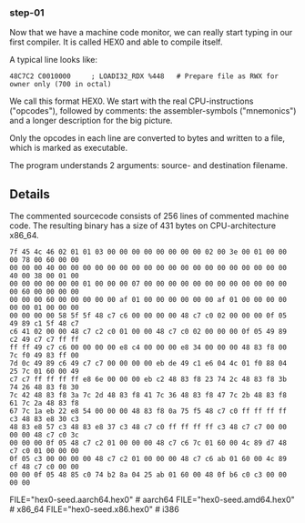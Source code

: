 ### step-01

Now that we have a machine code monitor, we can
really start typing in our first compiler. It is
called HEX0 and able to compile itself.

A typical line looks like:
```
48C7C2 C0010000     ; LOADI32_RDX %448   # Prepare file as RWX for owner only (700 in octal)
```
We call this format HEX0.
We start with the real CPU-instructions ("opcodes"),
followed by comments: the assembler-symbols ("mnemonics")
and a longer description for the big picture.

Only the opcodes in each line are converted to bytes
and written to a file, which is marked as executable.

The program understands 2 arguments:
source- and destination filename.

## Details

The commented sourcecode consists of 256 lines of commented
machine code. The resulting binary has a size of 431 bytes
on CPU-architecture x86_64.

```
7f 45 4c 46 02 01 01 03 00 00 00 00 00 00 00 00 02 00 3e 00 01 00 00 00 78 00 60 00 00 
00 00 00 40 00 00 00 00 00 00 00 00 00 00 00 00 00 00 00 00 00 00 00 40 00 38 00 01 00 
00 00 00 00 00 00 01 00 00 00 07 00 00 00 00 00 00 00 00 00 00 00 00 00 60 00 00 00 00 
00 00 00 60 00 00 00 00 00 af 01 00 00 00 00 00 00 af 01 00 00 00 00 00 00 01 00 00 00 
00 00 00 00 58 5f 5f 48 c7 c6 00 00 00 00 48 c7 c0 02 00 00 00 0f 05 49 89 c1 5f 48 c7 
c6 41 02 00 00 48 c7 c2 c0 01 00 00 48 c7 c0 02 00 00 00 0f 05 49 89 c2 49 c7 c7 ff ff 
ff ff 49 c7 c6 00 00 00 00 e8 c4 00 00 00 e8 34 00 00 00 48 83 f8 00 7c f0 49 83 ff 00 
7d 0c 49 89 c6 49 c7 c7 00 00 00 00 eb de 49 c1 e6 04 4c 01 f0 88 04 25 7c 01 60 00 49 
c7 c7 ff ff ff ff e8 6e 00 00 00 eb c2 48 83 f8 23 74 2c 48 83 f8 3b 74 26 48 83 f8 30 
7c 42 48 83 f8 3a 7c 2d 48 83 f8 41 7c 36 48 83 f8 47 7c 2b 48 83 f8 61 7c 2a 48 83 f8 
67 7c 1a eb 22 e8 54 00 00 00 48 83 f8 0a 75 f5 48 c7 c0 ff ff ff ff c3 48 83 e8 30 c3 
48 83 e8 57 c3 48 83 e8 37 c3 48 c7 c0 ff ff ff ff c3 48 c7 c7 00 00 00 00 48 c7 c0 3c 
00 00 00 0f 05 48 c7 c2 01 00 00 00 48 c7 c6 7c 01 60 00 4c 89 d7 48 c7 c0 01 00 00 00 
0f 05 c3 00 00 00 00 48 c7 c2 01 00 00 00 48 c7 c6 ab 01 60 00 4c 89 cf 48 c7 c0 00 00 
00 00 0f 05 48 85 c0 74 b2 8a 04 25 ab 01 60 00 48 0f b6 c0 c3 00 00 00 00
```

FILE="hex0-seed.aarch64.hex0"	# aarch64
FILE="hex0-seed.amd64.hex0"	# x86_64
FILE="hex0-seed.x86.hex0"	# i386

